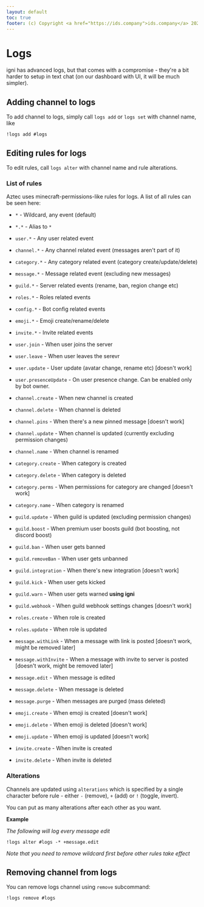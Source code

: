 ```yaml
---
layout: default
toc: true
footer: (c) Copyright <a href="https://ids.company">ids.company</a> 2021.
---
```

# Logs

igni has advanced logs, but that comes with a compromise - they're a bit harder to setup in text chat (on our dashboard with UI, it will be much simpler).

## Adding channel to logs

To add channel to logs, simply call `logs add` or `logs set` with channel name, like
```
!logs add #logs
```

## Editing rules for logs

To edit rules, call `logs alter` with channel name and rule alterations.

### List of rules

Aztec uses minecraft-permissions-like rules for logs. A list of all rules can be seen here:

 * `*` - Wildcard, any event (default)
 * `*.*` - Alias to `*`
 * `user.*` - Any user related event
 * `channel.*` - Any channel related event (messages aren't part of it)
 * `category.*` - Any category related event (category create/update/delete)
 * `message.*` - Message related event (excluding new messages)
 * `guild.*` - Server related events (rename, ban, region change etc)
 * `roles.*` - Roles related events
 * `config.*` - Bot config related events
 * `emoji.*` - Emoji create/rename/delete
 * `invite.*` - Invite related events
 
 * `user.join` - When user joins the server
 * `user.leave` - When user leaves the serevr
 * `user.update` - User update (avatar change, rename etc) [doesn't work]
 * `user.presenceUpdate` - On user presence change. Can be enabled only by bot owner.
 
 * `channel.create` - When new channel is created
 * `channel.delete` - When channel is deleted
 * `channel.pins` - When there's a new pinned message [doesn't work]
 * `channel.update` - When channel is updated (currently excluding permission changes)
 * `channel.name` - When channel is renamed
 
 * `category.create` - When category is created
 * `category.delete` - When category is deleted
 * `category.perms` - When permissions for category are changed [doesn't work]
 * `category.name` - When category is renamed
 
 * `guild.update` - When guild is updated (excluding permission changes)
 * `guild.boost` - When premium user boosts guild (bot boosting, not discord boost)
 * `guild.ban` - When user gets banned
 * `guild.removeBan` - When user gets unbanned
 * `guild.integration` - When there's new integration [doesn't work]
 * `guild.kick` - When user gets kicked
 * `guild.warn` - When user gets warned **using igni**
 * `guild.webhook` - When guild webhook settings changes [doesn't work]
 
 * `roles.create` - When role is created
 * `roles.update` - When role is updated
 
 * `message.withLink` - When a message with link is posted [doesn't work, might be removed later]
 * `message.withInvite` - When a message with invite to server is posted [doesn't work, might be removed later]
 * `message.edit` - When message is edited
 * `message.delete` - When message is deleted
 * `message.purge` - When messages are purged (mass deleted)
 
 * `emoji.create` - When emoji is created [doesn't work]
 * `emoji.delete` - When emoji is deleted [doesn't work]
 * `emoji.update` - When emoji is updated [doesn't work]
 
 * `invite.create` - When invite is created
 * `invite.delete` - When invite is deleted
 
 ### Alterations
 
 Channels are updated using `alterations` which is specified by a single character before rule - either `-` (remove), `+` (add) or `!` (toggle, invert).
 
 You can put as many alterations after each other as you want.
 
 **Example**
 
 *The following will log every message edit*
 ```
 !logs alter #logs -* +message.edit
 ```
 *Note that you need to remove wildcard first before other rules take effect*
 
 ## Removing channel from logs
 
 You can remove logs channel using `remove` subcommand:
 
 ```
 !logs remove #logs
 ```